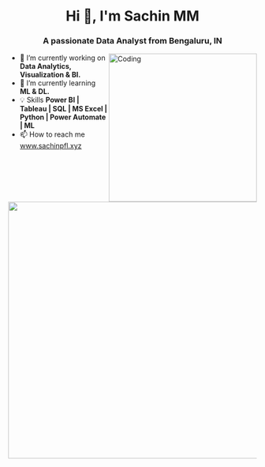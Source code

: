 <h1 align="center">Hi 👋,     I'm Sachin MM</h1>
<h3 align="center">A passionate Data Analyst from Bengaluru, IN</h3>
<img align="right" alt="Coding" width="300" src="https://cdn.dribbble.com/users/1162077/screenshots/3848914/programmer.gif">


- 🔭 I’m currently working on **Data Analytics, Visualization & BI.**
- 🌱 I’m currently learning **ML & DL.**
- 💡 Skills **Power BI | Tableau | SQL | MS Excel | Python | Power Automate | ML**
- 📫 How to reach me <a href="https://www.sachinpfl.xyz/" target="blank">www.sachinpfl.xyz</a>
<p><img align="left" width="520" src="https://github-readme-streak-stats.herokuapp.com/?user=Sachinsatya&&theme=tokyonight"  /></p>



